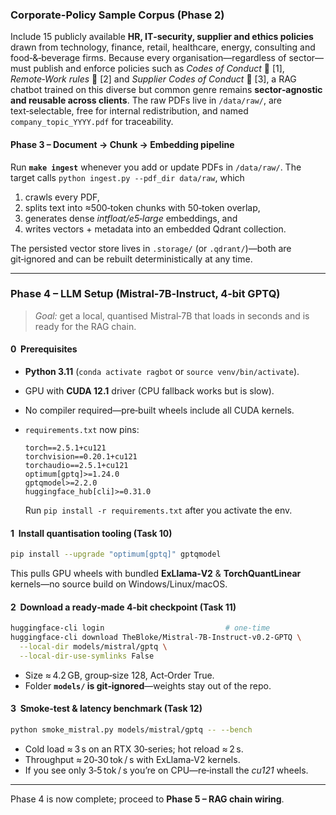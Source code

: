 ### Corporate-Policy Sample Corpus (Phase 2)

Include 15 publicly available **HR, IT‑security, supplier and ethics policies** drawn from technology, finance, retail, healthcare, energy, consulting and food‑&‑beverage firms.
Because every organisation—regardless of sector—must publish and enforce policies such as *Codes of Conduct* 🔗 \[1], *Remote‑Work rules* 🔗 \[2] and *Supplier Codes of Conduct* 🔗 \[3], a RAG chatbot trained on this diverse but common genre remains **sector‑agnostic and reusable across clients**.
The raw PDFs live in `/data/raw/`, are text‑selectable, free for internal redistribution, and named `company_topic_YYYY.pdf` for traceability.

#### Phase 3 – Document → Chunk → Embedding pipeline

Run **`make ingest`** whenever you add or update PDFs in `/data/raw/`.
The target calls `python ingest.py --pdf_dir data/raw`, which

1. crawls every PDF,
2. splits text into ≈500‑token chunks with 50‑token overlap,
3. generates dense *intfloat/e5‑large* embeddings, and
4. writes vectors + metadata into an embedded Qdrant collection.

The persisted vector store lives in `.storage/` (or `.qdrant/`)—both are git‑ignored and can be rebuilt deterministically at any time.

---

### Phase 4 – LLM Setup (Mistral‑7B‑Instruct, 4‑bit GPTQ)

> *Goal:* get a local, quantised Mistral‑7B that loads in seconds and is ready for the RAG chain.

#### 0  Prerequisites

* **Python 3.11** (`conda activate ragbot` or `source venv/bin/activate`).
* GPU with **CUDA 12.1** driver (CPU fallback works but is slow).
* No compiler required—pre‑built wheels include all CUDA kernels.
* `requirements.txt` now pins:

  ```text
  torch==2.5.1+cu121
  torchvision==0.20.1+cu121
  torchaudio==2.5.1+cu121
  optimum[gptq]>=1.24.0
  gptqmodel>=2.2.0
  huggingface_hub[cli]>=0.31.0
  ```

  Run `pip install -r requirements.txt` after you activate the env.

#### 1  Install quantisation tooling (Task 10)

```bash
pip install --upgrade "optimum[gptq]" gptqmodel
```

This pulls GPU wheels with bundled **ExLlama‑V2** & **TorchQuantLinear** kernels—no source build on Windows/Linux/macOS.

#### 2  Download a ready‑made 4‑bit checkpoint (Task 11)

```bash
huggingface-cli login                           # one‑time
huggingface-cli download TheBloke/Mistral-7B-Instruct-v0.2-GPTQ \
  --local-dir models/mistral/gptq \
  --local-dir-use-symlinks False
```

* Size ≈ 4.2 GB, group‑size 128, Act‑Order True.
* Folder **`models/` is git‑ignored**—weights stay out of the repo.

#### 3  Smoke‑test & latency benchmark (Task 12)

```bash
python smoke_mistral.py models/mistral/gptq -- --bench
```

* Cold load ≈ 3 s on an RTX 30‑series; hot reload ≈ 2 s.
* Throughput ≈ 20‑30 tok / s with ExLlama‑V2 kernels.
* If you see only 3‑5 tok / s you’re on CPU—re‑install the *cu121* wheels.

---

Phase 4 is now complete; proceed to **Phase 5 – RAG chain wiring**.
